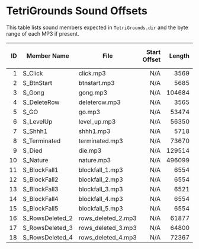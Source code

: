 # TetriGrounds Sound Offsets

This table lists sound members expected in `TetriGrounds.dir` and the byte range of each MP3 if present.

| ID | Member Name | File | Start Offset | Length | Delta from Prev |
| --: | ----------- | ---- | -----------: | -----: | --------------: |
| 1 | S_Click | click.mp3 | N/A | 3569 | N/A |
| 2 | S_BtnStart | btnstart.mp3 | N/A | 5685 | N/A |
| 3 | S_Gong | gong.mp3 | N/A | 104684 | N/A |
| 4 | S_DeleteRow | deleterow.mp3 | N/A | 3565 | N/A |
| 5 | S_GO | go.mp3 | N/A | 53474 | N/A |
| 6 | S_LevelUp | level_up.mp3 | N/A | 56350 | N/A |
| 7 | S_Shhh1 | shhh1.mp3 | N/A | 5718 | N/A |
| 8 | S_Terminated | terminated.mp3 | N/A | 73670 | N/A |
| 9 | S_Died | die.mp3 | N/A | 129514 | N/A |
| 10 | S_Nature | nature.mp3 | N/A | 496099 | N/A |
| 11 | S_BlockFall1 | blockfall_1.mp3 | N/A | 6554 | N/A |
| 12 | S_BlockFall2 | blockfall_2.mp3 | N/A | 6554 | N/A |
| 13 | S_BlockFall3 | blockfall_3.mp3 | N/A | 6521 | N/A |
| 14 | S_BlockFall4 | blockfall_4.mp3 | N/A | 6554 | N/A |
| 15 | S_BlockFall5 | blockfall_5.mp3 | N/A | 6554 | N/A |
| 16 | S_RowsDeleted_2 | rows_deleted_2.mp3 | N/A | 61877 | N/A |
| 17 | S_RowsDeleted_3 | rows_deleted_3.mp3 | N/A | 64800 | N/A |
| 18 | S_RowsDeleted_4 | rows_deleted_4.mp3 | N/A | 72367 | N/A |
